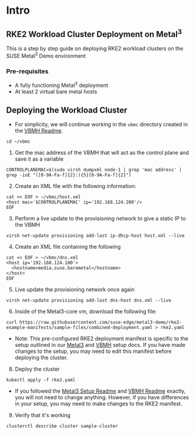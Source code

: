 # Intro 

## RKE2 Workload Cluster Deployment on Metal<sup>3</sup>

This is a step by step guide on deploying RKE2 workload clusters on the SUSE Metal<sup>3</sup> Demo environment

### Pre-requisites
- A fully functioning Metal<sup>3</sup> deployment
- At least 2 virtual bare metal hosts

## Deploying the Workload Cluster
- For simplicity, we will continue working in the `vbmc` directory created in the [VBMH Readme](./vbmh-setup.md).
```
cd ~/vbmc
```

1. Get the mac address of the VBMH that will act as the control plane and save it as a variable
``` 
CONTROLPLANEMAC=$(sudo virsh dumpxml node-1 | grep 'mac address' | grep -ioE "([0-9A-Fa-f]{2}:){5}[0-9A-Fa-f]{2}")
```


2. Create an XML file with the following information:
```
cat << EOF > ~/vbmc/host.xml
<host mac='$CONTROLPLANEMAC' ip='192.168.124.200'/>
EOF
```

3. Perform a live update to the provisioning network to give a static IP to the VBMH
```
virsh net-update provisioning add-last ip-dhcp-host host.xml --live
```

4. Create an XML file containing the following
```
cat << EOF > ~/vbmc/dns.xml
<host ip='192.168.124.100'>
  <hostname>media.suse.baremetal</hostname>
</host>
EOF
```

5. Live update the provisioning network once again
```
virsh net-update provisioning add-last dns-host dns.xml --live
```

6. Inside of the Metal3-core vm, download the following file:
```
curl https://raw.githubusercontent.com/suse-edge/metal3-demo/rke2-example-manifests/sample-files/combined-deployment.yaml > rke2.yaml
```
- Note: This pre-configured RKE2 deployment manifest is specific to the setup outlined in our [Metal3](./metal3-setup.md) and [VBMH](./vbmh-setup.md) setup docs. If you have made changes to the setup, you may need to edit this manifest before deploying the cluster.

8. Deploy the cluster
```
kubectl apply -f rke2.yaml
```
- If you followed the [Metal3 Setup Readme](./metal3-setup.md) and [VBMH Readme](./vbmh-setup.md) exactly, you will not need to change anything. However, if you have differences in your setup, you may need to make changes to the RKE2 manifest.

9. Verify that it's working
```
clusterctl describe cluster sample-cluster
```